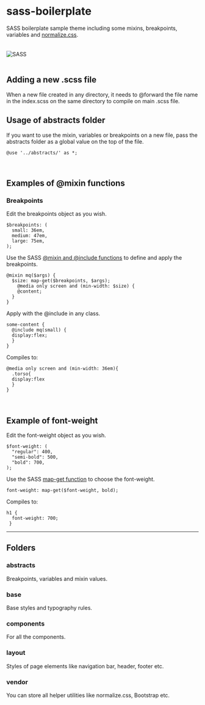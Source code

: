 # sass-boilerplate

SASS boilerplate sample theme including some mixins, breakpoints, variables and [normalize.css](https://necolas.github.io/normalize.css/).  
<br><br>
![SASS](https://sass-lang.com/assets/img/styleguide/color-1c4aab2b.png)  
<br>
  
## Adding a new .scss file 
When a new file created in any directory, it needs to @forward the file name in the index.scss on the same directory to compile on main .scss file.

## Usage of abstracts folder

If you want to use the mixin, variables or breakpoints on a new file, pass the abstracts folder as a global value on the top of the file. 

```
@use '../abstracts/' as *;
```
<br>

## Examples of @mixin functions

### Breakpoints

Edit the breakpoints object as you wish.

```
$breakpoints: (
  small: 36em,
  medium: 47em,
  large: 75em,
);
```

Use the SASS [@mixin and @include functions](https://sass-lang.com/documentation/at-rules/mixin) to define and apply the breakpoints.

```
@mixin mq($args) {
  $size: map-get($breakpoints, $args);     
    @media only screen and (min-width: $size) {
    @content;
  }
}
```

Apply with the @include in any class.  
  
```
some-content {
  @include mq(small) {
  display:flex;
  }
}
```

Compiles to:

```
@media only screen and (min-width: 36em){
  .torso{
  display:flex
  }
}
```
<br>

## Example of font-weight

Edit the font-weight object as you wish.

```
$font-weight: (
  "regular": 400,
  "semi-bold": 500,
  "bold": 700,
);
```

Use the SASS [map-get function](https://sass-lang.com/documentation/modules/map) to choose the font-weight.

```
font-weight: map-get($font-weight, bold);
```

Compiles to: 

```
h1 {
  font-weight: 700;
 }
```
<hr> 

## Folders
### abstracts

Breakpoints, variables and mixin values.

### base

Base styles and typography rules.

### components

For all the components. 

### layout

Styles of page elements like navigation bar, header, footer etc.
### vendor

You can store all helper utilities like normalize.css, Bootstrap etc.



  

